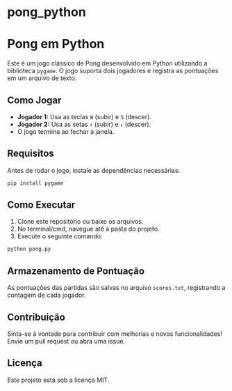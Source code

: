 # pong_python
# Pong em Python

Este é um jogo clássico de Pong desenvolvido em Python utilizando a biblioteca `pygame`. O jogo suporta dois jogadores e registra as pontuações em um arquivo de texto.

## Como Jogar

- **Jogador 1:** Usa as teclas `W` (subir) e `S` (descer).
- **Jogador 2:** Usa as setas `↑` (subir) e `↓` (descer).
- O jogo termina ao fechar a janela.

## Requisitos

Antes de rodar o jogo, instale as dependências necessárias:
```sh
pip install pygame
```

## Como Executar

1. Clone este repositório ou baixe os arquivos.
2. No terminal/cmd, navegue até a pasta do projeto.
3. Execute o seguinte comando:
```sh
python pong.py
```

## Armazenamento de Pontuação

As pontuações das partidas são salvas no arquivo `scores.txt`, registrando a contagem de cada jogador.

## Contribuição

Sinta-se à vontade para contribuir com melhorias e novas funcionalidades! Envie um pull request ou abra uma issue.

## Licença

Este projeto está sob a licença MIT.

